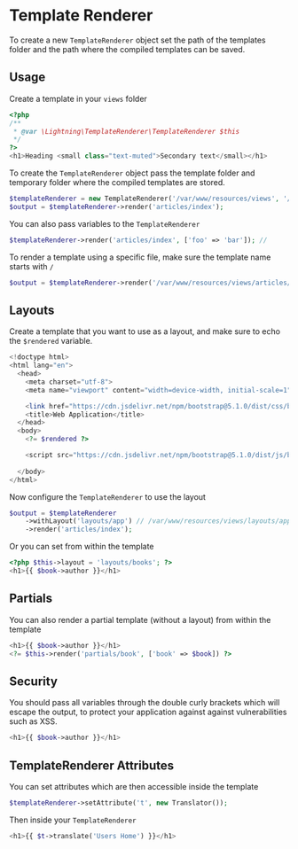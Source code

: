 # Template Renderer

To create a new `TemplateRenderer` object set the path of the templates folder and the path where the compiled templates can be saved.

## Usage

Create a template in your `views` folder

```php
<?php
/**
 * @var \Lightning\TemplateRenderer\TemplateRenderer $this
 */
?>
<h1>Heading <small class="text-muted">Secondary text</small></h1>
```

To create the `TemplateRenderer` object pass the template folder and temporary folder where the compiled templates are stored.

```php
$templateRenderer = new TemplateRenderer('/var/www/resources/views', '/var/www/tmp/views');
$output = $templateRenderer->render('articles/index');
```


You can also pass variables to the `TemplateRenderer`

```php
$templateRenderer->render('articles/index', ['foo' => 'bar']); // 
```


To render a template using a specific file, make sure the template name starts with `/`

```php
$output = $templateRenderer->render('/var/www/resources/views/articles/index.php');
```

## Layouts

Create a template that you want to use as a layout, and make sure to echo the `$rendered` variable.

```php
<!doctype html>
<html lang="en">
  <head>
    <meta charset="utf-8">
    <meta name="viewport" content="width=device-width, initial-scale=1">

    <link href="https://cdn.jsdelivr.net/npm/bootstrap@5.1.0/dist/css/bootstrap.min.css" rel="stylesheet" integrity="sha384-KyZXEAg3QhqLMpG8r+8fhAXLRk2vvoC2f3B09zVXn8CA5QIVfZOJ3BCsw2P0p/We" crossorigin="anonymous">
    <title>Web Application</title>
  </head>
  <body>
    <?= $rendered ?>

    <script src="https://cdn.jsdelivr.net/npm/bootstrap@5.1.0/dist/js/bootstrap.bundle.min.js" integrity="sha384-U1DAWAznBHeqEIlVSCgzq+c9gqGAJn5c/t99JyeKa9xxaYpSvHU5awsuZVVFIhvj" crossorigin="anonymous"></script>
  
  </body>
</html>
```

Now configure the `TemplateRenderer` to use the layout

```php
$output = $templateRenderer
    ->withLayout('layouts/app') // /var/www/resources/views/layouts/app.php
    ->render('articles/index');
```

Or you can set from within the template

```php
<?php $this->layout = 'layouts/books'; ?> 
<h1>{{ $book->author }}</h1>
```

## Partials

You can also render a partial template (without a layout) from within the template

```php
<h1>{{ $book->author }}</h1>
<?= $this->render('partials/book', ['book' => $book]) ?>
```

## Security

You should pass all variables through the double curly brackets which will escape the output, to protect your application against against vulnerabilities such as XSS.

```php
<h1>{{ $book->author }}</h1>
```

## TemplateRenderer Attributes

You can set attributes which are then accessible inside the template 

```php
$templateRenderer->setAttribute('t', new Translator());
```

Then inside your `TemplateRenderer`

```php
<h1>{{ $t->translate('Users Home') }}</h1>
```